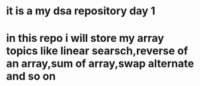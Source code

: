 # it is a my dsa repository day 1
# in this repo i will store my array topics like linear searsch,reverse of an array,sum of array,swap alternate and so on